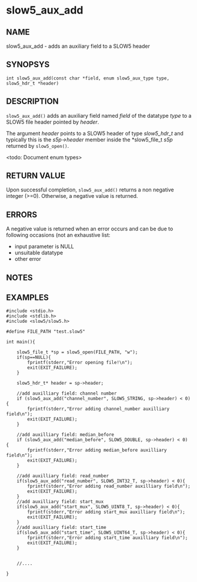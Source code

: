 # slow5_aux_add

## NAME

slow5_aux_add -  adds an auxiliary field to a SLOW5 header

## SYNOPSYS

`int slow5_aux_add(const char *field, enum slow5_aux_type type, slow5_hdr_t *header)`

## DESCRIPTION
`slow5_aux_add()` adds an auxiliary field named *field* of the datatype *type* to a SLOW5 file header pointed by *header*.

The argument *header* points to a SLOW5 header of type *slow5_hdr_t* and typically this is the *s5p->header* member inside the *slow5_file_t *s5p* returned by  `slow5_open()`.

<todo: Document enum types>

## RETURN VALUE
Upon successful completion, `slow5_aux_add()` returns a non negative integer (>=0). Otherwise, a negative value is returned.

## ERRORS

A negative value is returned when an error occurs and can be due to following occasions (not an exhaustive list:

- input parameter is NULL
- unsuitable datatype
- other error

## NOTES



## EXAMPLES

```
#include <stdio.h>
#include <stdlib.h>
#include <slow5/slow5.h>

#define FILE_PATH "test.slow5"

int main(){

    slow5_file_t *sp = slow5_open(FILE_PATH, "w");
    if(sp==NULL){
        fprintf(stderr,"Error opening file!\n");
        exit(EXIT_FAILURE);
    }

    slow5_hdr_t* header = sp->header;

    //add auxilliary field: channel number
    if (slow5_aux_add("channel_number", SLOW5_STRING, sp->header) < 0){
        fprintf(stderr,"Error adding channel_number auxilliary field\n");
        exit(EXIT_FAILURE);
    }

    //add auxilliary field: median_before
    if (slow5_aux_add("median_before", SLOW5_DOUBLE, sp->header) < 0) {
        fprintf(stderr,"Error adding median_before auxilliary field\n");
        exit(EXIT_FAILURE);
    }

    //add auxilliary field: read_number
    if(slow5_aux_add("read_number", SLOW5_INT32_T, sp->header) < 0){
        fprintf(stderr,"Error adding read_number auxilliary field\n");
        exit(EXIT_FAILURE);
    }
    //add auxilliary field: start_mux
    if(slow5_aux_add("start_mux", SLOW5_UINT8_T, sp->header) < 0){
        fprintf(stderr,"Error adding start_mux auxilliary field\n");
        exit(EXIT_FAILURE);
    }
    //add auxilliary field: start_time
    if(slow5_aux_add("start_time", SLOW5_UINT64_T, sp->header) < 0){
        fprintf(stderr,"Error adding start_time auxilliary field\n");
        exit(EXIT_FAILURE);
    }


    //....

}
```
